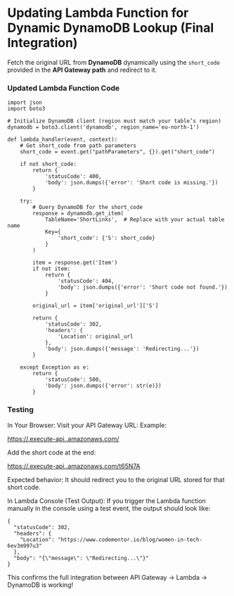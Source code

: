 # Updating Lambda Function for Dynamic DynamoDB Lookup (Final Integration)

Fetch the original URL from **DynamoDB** dynamically using the `short_code` provided in the **API Gateway path** and redirect to it.


### Updated Lambda Function Code

```
import json
import boto3

# Initialize DynamoDB client (region must match your table’s region)
dynamodb = boto3.client('dynamodb', region_name='eu-north-1') 

def lambda_handler(event, context):
    # Get short_code from path parameters
    short_code = event.get("pathParameters", {}).get("short_code")

    if not short_code:
        return {
            'statusCode': 400,
            'body': json.dumps({'error': 'Short code is missing.'})
        }

    try:
        # Query DynamoDB for the short_code
        response = dynamodb.get_item(
            TableName='ShortLinks',  # Replace with your actual table name
            Key={
                'short_code': {'S': short_code}
            }
        )

        item = response.get('Item')
        if not item:
            return {
                'statusCode': 404,
                'body': json.dumps({'error': 'Short code not found.'})
            }

        original_url = item['original_url']['S']

        return {
            'statusCode': 302,
            'headers': {
                'Location': original_url
            },
            'body': json.dumps({'message': 'Redirecting...'})
        }

    except Exception as e:
        return {
            'statusCode': 500,
            'body': json.dumps({'error': str(e)})
        }
```

### Testing

In Your Browser:
Visit your API Gateway URL:
Example:

[https://<random-id>.execute-api.<region>.amazonaws.com/](https://<random-id>.execute-api.<region>.amazonaws.com/)

Add the short code at the end:

[https://<random-id>.execute-api.<region>.amazonaws.com/t65N7A](https://<random-id>.execute-api.<region>.amazonaws.com/t65N7A)

Expected behavior: It should redirect you to the original URL stored for that short code.

In Lambda Console (Test Output):
If you trigger the Lambda function manually in the console using a test event, the output should look like:

```
{
  "statusCode": 302,
  "headers": {
    "Location": "https://www.codementor.io/blog/women-in-tech-6ev3m997u3"
  },
  "body": "{\"message\": \"Redirecting...\"}"
}
```

This confirms the full integration between API Gateway → Lambda → DynamoDB is working!




